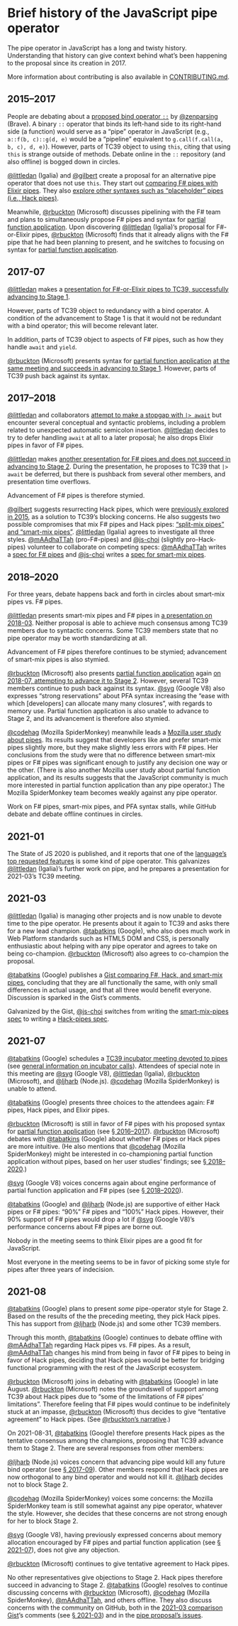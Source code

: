 # Brief history of the JavaScript pipe operator
The pipe operator in JavaScript has a long and twisty history.
Understanding that history can give context behind
what’s been happening to the proposal since its creation in 2017.

More information about contributing is also available in [CONTRIBUTING.md][].

## 2015–2017
People are debating about a [proposed bind operator `::`][bind]
by [@zenparsing][] (Brave).
A binary `::` operator that binds its left-hand side to its right-hand side (a function)
would serve as a “pipe” operator in JavaScript
(e.g., `a::f(b, c)::g(d, e)` would be a “pipeline” equivalent to
`g.call(f.call(a, b, c), d, e)`).
However, parts of TC39 object to using `this`,
citing that using `this` is strange outside of methods.
Debate online in the `::` repository (and also offline) is bogged down in circles.

[@littledan][] (Igalia) and [@gilbert][] create a proposal
for an alternative pipe operator that does not use `this`.
They start out [comparing F# pipes with Elixir pipes][first pipe preso].
They also [explore other syntaxes such as “placeholder” pipes (i.e., Hack pipes)][I4].

Meanwhile, [@rbuckton][] (Microsoft) discusses pipelining with the F# team
and plans to simultaneously propose F# pipes and syntax
for [partial function application][].
Upon discovering [@littledan][] (Igalia)’s proposal for F#-or-Elixir pipes,
[@rbuckton][] (Microsoft) finds that it already
aligns with the F# pipe that he had been planning to present,
and he switches to focusing on syntax for [partial function application][].

## 2017-07
[@littledan][] makes a
[presentation for F#-or-Elixir pipes to TC39, successfully advancing to Stage 1][S1].

However, parts of TC39 object to redundancy with a bind operator.
A condition of the advancement to Stage 1 is that it would not be redundant
with a bind operator; this will become relevant later.

In addition, parts of TC39 object to aspects of F# pipes,
such as how they handle `await` and `yield`.

[@rbuckton][] (Microsoft) presents syntax for [partial function application][]
[at the same meeting and succeeds in advancing to Stage 1][PFA S1].
However, parts of TC39 push back against its syntax.

## 2017–2018
[@littledan][] and collaborators [attempt to make a stopgap with `|> await`][I66]
but encounter several conceptual and syntactic problems,
including a problem related to unexpected automatic semicolon insertion.
[@littledan][] decides to try to defer handling `await` at all to a later proposal;
he also drops Elixir pipes in favor of F# pipes.

[@littledan][] makes
[another presentation for F# pipes and does not succeed in advancing to Stage 2][S2-2017].
During the presentation, he proposes to TC39 that `|> await` be deferred,
but there is pushback from several other members, and presentation time overflows.

Advancement of F# pipes is therefore stymied.

[@gilbert][] suggests resurrecting Hack pipes,
which were [previously explored in 2015][I4],
as a solution to TC39’s blocking concerns.
He also suggests two possible compromises that mix F# pipes and Hack pipes:
[“split-mix pipes” and “smart-mix pipes”][I89].
[@littledan][] (Igalia) agrees to investigate all three styles.
[@mAAdhaTTah][] (pro-F#-pipes) and [@js-choi][] (slightly pro-Hack-pipes)
volunteer to collaborate on competing specs:
[@mAAdhaTTah][] writes a [spec for F# pipes][F# spec]
and [@js-choi][] writes a [spec for smart-mix pipes][smart-mix-pipes spec].

## 2018–2020
For three years, debate happens back and forth in circles
about smart-mix pipes vs. F# pipes.

[@littledan][] presents smart-mix pipes and F# pipes in
[a presentation on 2018-03][S2 2018-03].
Neither proposal is able to achieve much consensus among TC39 members
due to syntactic concerns.
Some TC39 members state that no pipe operator
may be worth standardizing at all.

Advancement of F# pipes therefore continues to be stymied;
advancement of smart-mix pipes is also stymied.

[@rbuckton][] (Microsoft) also presents [partial function application][]
again [on 2018-07, attempting to advance it to Stage 2][PFA 2018-07].
However, several TC39 members continue to push back against its syntax.
[@syg][] (Google V8) also expresses “strong reservations” about PFA syntax
increasing the “ease with which [developers] can allocate many many closures”,
with regards to memory use.
Partial function application is also unable to advance to Stage 2,
and its advancement is therefore also stymied.

[@codehag][] (Mozilla SpiderMonkey) meanwhile leads a
[Mozilla user study about pipes][Mozilla study].
Its results suggest that developers like and prefer smart-mix pipes slightly more,
but they make slightly less errors with F# pipes.
Her conclusions from the study were that no difference between smart-mix pipes or F# pipes
was significant enough to justify any decision one way or the other.
(There is also another Mozilla user study about partial function application,
and its results suggests that the JavaScript community
is much more interested in partial function application than any pipe operator.)
The Mozilla SpiderMonkey team becomes weakly against any pipe operator.

Work on F# pipes, smart-mix pipes, and PFA syntax stalls,
while GitHub debate and debate offline continues in circles.

## 2021-01
The State of JS 2020 is published,
and it reports that one of the [language’s top requested features][SoJS 20]
is some kind of pipe operator.
This galvanizes [@littledan][] (Igalia)’s further work on pipe,
and he prepares a presentation for 2021-03’s TC39 meeting.

## 2021-03
[@littledan][] (Igalia) is managing other projects
and is now unable to devote time to the pipe operator.
He presents about it again to TC39 and asks there for a new lead champion.
[@tabatkins][] (Google), who also does much work in Web Platform standards
such as HTML5 DOM and CSS,
is personally enthusiastic about helping with any pipe operator
and agrees to take on being co-champion.
[@rbuckton][] (Microsoft) also agrees to co-champion the proposal.

[@tabatkins][] (Google) publishes a [Gist comparing F#, Hack, and smart-mix pipes][Gist], concluding that they are all functionally the same,
with only small differences in actual usage,
and that all three would benefit everyone.
Discussion is sparked in the Gist’s comments.

Galvanized by the Gist,
[@js-choi][] switches from writing the [smart-mix-pipes spec][]
to writing a [Hack-pipes spec][].

## 2021-07
[@tabatkins][] (Google) schedules a
[TC39 incubator meeting devoted to pipes][2021-07 incubator]
(see [general information on incubator calls][]).
Attendees of special note in this meeting are [@syg][] (Google V8),
[@littledan][] (Igalia), [@rbuckton][] (Microsoft), and [@ljharb][] (Node.js). [@codehag][] (Mozilla SpiderMonkey) is unable to attend.

[@tabatkins][] (Google) presents three choices to the attendees again:
F# pipes, Hack pipes, and Elixir pipes.

[@rbuckton][] (Microsoft) is still in favor of F# pipes with his proposed syntax for
[partial function application][] (see [§ 2016–2017](#20162017)).
[@rbuckton][] (Microsoft) debates with [@tabatkins][] (Google)
about whether F# pipes or Hack pipes are more intuitive.
(He also mentions that [@codehag][] (Mozilla SpiderMonkey)
might be interested in co-championing partial function application without pipes,
based on her user studies’ findings; see [§ 2018–2020](#20182020).)

[@syg][] (Google V8) voices concerns again about engine performance
of partial function application and F# pipes (see [§ 2018–2020](#20182020)).

[@tabatkins][] (Google) and [@ljharb][] (Node.js) are supportive
of either Hack pipes or F# pipes:
“90%” F# pipes and “100%” Hack pipes.
However, their 90% support of F# pipes would drop a lot if [@syg][]
(Google V8)’s performance concerns about F# pipes are borne out.

Nobody in the meeting seems to think Elixir pipes are a good fit for JavaScript.

Most everyone in the meeting seems to be in favor of picking some style for pipes
after three years of indecision.

## 2021-08
[@tabatkins][] (Google) plans to present *some* pipe-operator style for Stage 2.
Based on the results of the the preceding meeting, they pick Hack pipes.
This has support from [@ljharb][] (Node.js) and some other TC39 members.

Through this month, [@tabatkins][] (Google) continues to debate offline
with [@mAAdhaTTah][] regarding Hack pipes vs. F# pipes.
As a result, [@mAAdhaTTah][] changes his mind from being in favor of F# pipes
to being in favor of Hack pipes,
deciding that Hack pipes would be better for bridging functional programming
with the rest of the JavaScript ecosystem.

[@rbuckton][] (Microsoft) joins in debating with [@tabatkins][] (Google) in late August.
[@rbuckton][] (Microsoft) notes the groundswell of support among TC39 about Hack pipes
due to “some of the limitations of F# pipes’ limitations”.
Therefore feeling that F# pipes would continue to be indefinitely stuck at an impasse,
[@rbuckton][] (Microsoft) thus decides to give “tentative agreement” to Hack pipes.
(See [@rbuckton’s narrative][].)

On 2021-08-31, [@tabatkins][] (Google) therefore
presents Hack pipes as the tentative consensus among the champions,
proposing that TC39 advance them to Stage 2.
There are several responses from other members:

[@ljharb][] (Node.js) voices concern that advancing pipe
would kill any future bind operator (see [§ 2017-09](#2017-09)).
Other members respond that Hack pipes are now orthogonal to any bind operator
and would not kill it. [@ljharb][] decides not to block Stage 2.

[@codehag][] (Mozilla SpiderMonkey) voices some concerns:
the Mozilla SpiderMonkey team is still somewhat against any pipe operator,
whatever the style.
However, she decides that these concerns are not strong enough for her to block Stage 2.

[@syg][] (Google V8), having previously expressed concerns about memory allocation
encouraged by F# pipes and partial function application
(see [§ 2021-07](#2021-07)), does not give any objection.

[@rbuckton][] (Microsoft) continues to give tentative agreement to Hack pipes.

No other representatives give objections to Stage 2.
Hack pipes therefore succeed in advancing to Stage 2.
[@tabatkins][] (Google) resolves to continue discussing concerns
with [@rbuckton][] (Microsoft), [@codehag][] (Mozilla SpiderMonkey), [@mAAdhaTTah][],
and others offline.
They also discuss concerns with the community on GitHub,
both in the [2021-03 comparison Gist][Gist]’s comments (see [§ 2021-03](#2021-03))
and in the [pipe proposal’s issues][issues].

[issues]: https://github.com/tc39/proposal-pipeline-operator/issues?q=is%3Aissue+
[CONTRIBUTING.md]: https://github.com/tc39/proposal-pipeline-operator/blob/main/CONTRIBUTING.md
[general information on incubator calls]: https://github.com/tc39/how-we-work/blob/master/incubator-calls.md

[bind]: https://github.com/tc39/proposal-bind-operator
[partial function application]: https://github.com/tc39/proposal-partial-application

[F# spec]: https://github.com/valtech-nyc/proposal-fsharp-pipelines/
[smart-mix-pipes spec]: https://github.com/js-choi/proposal-smart-pipelines
[Hack-pipes spec]: https://github.com/tc39/proposal-hack-pipes

[first pipe preso]: https://docs.google.com/presentation/d/1qiWFzi5dkjuUVGcFXwypuQbEbZk-BV7unX0bYurcQsA/edit#slide=id.g1fa08b5c5c_0_93

[I4]: https://github.com/tc39/proposal-pipeline-operator/issues/4
[I75]: https://github.com/tc39/proposal-pipeline-operator/issues/75
[I66]: https://github.com/tc39/proposal-pipeline-operator/pull/66
[I89]: https://github.com/tc39/proposal-pipeline-operator/issues/89

[S1]: https://github.com/tc39/notes/blob/master/meetings/2017-09/sept-26.md#11iia-pipeline-operator
[S2-2017]: https://github.com/tc39/notes/blob/master/meetings/2017-11/nov-29.md#9iii-pipeline-operator-for-stage-2
[PFA S1]: https://github.com/tc39/notes/blob/master/meetings/2017-09/sept-28.md#13i-partial-application
[S2 2018-03]: https://github.com/tc39/notes/blob/master/meetings/2018-03/mar-22.md#10ive-pipeline-operator
[PFA 2018-07]: https://github.com/tc39/notes/blob/master/meetings/2018-07/july-25.md#partial-application
[2021-07 incubator]: https://github.com/tc39/incubator-agendas/blob/master/notes/2021/06-17.md#pipeline
[Mozilla study]: https://github.com/tc39/notes/blob/master/meetings/2019-06/june-6.md#javascript-and-syntax-research-methods

[Gist]: https://gist.github.com/tabatkins/1261b108b9e6cdab5ad5df4b8021bcb5
[@rbuckton’s narrative]: https://github.com/tc39/proposal-pipeline-operator/issues/91#issuecomment-917645179
[SoJS 20]: https://2020.stateofjs.com/en-US/opinions/?missing_from_js

[@littledan]: https://github.com/littledan/
[@gilbert]: https://github.com/gilbert/
[@tabatkins]: https://github.com/tabatkins/
[@codehag]: https://github.com/codehag/
[@mAAdhaTTah]: https://github.com/mAAdhaTTah/
[@js-choi]: https://github.com/js-choi/
[@syg]: https://github.com/syg/
[@ljharb]: https://github.com/ljharb/
[@rbuckton]: https://github.com/rbuckton/
[@zenparsing]: https://github.com/zenparsing
